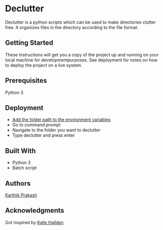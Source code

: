 # Declutter
Declutter is a python scripts which can be used to make directories clutter free. It organizes files in the directory according to the file format.

## Getting Started
These instructions will get you a copy of the project up and running on your local machine for developmentpurposes. See deployment for notes on how to deploy the project on a live system.

## Prerequisites
Python 3

## Deployment
* [Add the folder path to the environment variables](https://superuser.com/questions/949560/how-do-i-set-system-environment-variables-in-windows-10)
* Go to command prompt
* Navigate to the folder you want to declutter
* Type declutter and press enter

## Built With
* Python 3
* Batch script

## Authors
[Karthik Prakash](https://github.com/karthikprakash1998)

## Acknowledgments
Got inspired by [Kalle Hallden](https://github.com/KalleHallden)